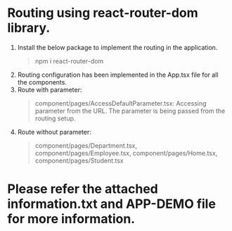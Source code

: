 # Routing using react-router-dom library.
1. Install the below package to implement the routing in the application.
    > npm i react-router-dom
2. Routing configuration has been implemented in the App.tsx file for all the components.
3. Route with parameter:
    > component/pages/AccessDefaultParameter.tsx: Accessing parameter from the URL. The parameter is being passed from the routing setup.
4. Route without parameter:
    > component/pages/Department.tsx, component/pages/Employee.tsx, component/pages/Home.tsx, component/pages/Student.tsx
# Please refer the attached information.txt and APP-DEMO file for more information.
